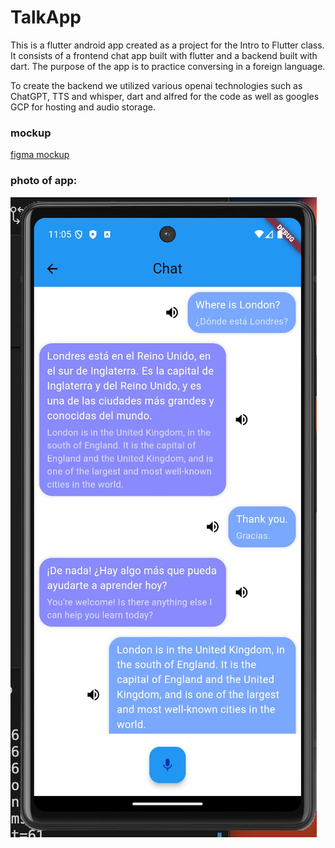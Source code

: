 # TalkApp
This is a flutter android app created as a project for the Intro to Flutter class. It consists of a frontend chat app built with flutter and a backend built with dart. The purpose of the app is to practice conversing in a foreign language.

To create the backend we utilized various openai technologies such as ChatGPT, TTS and whisper, dart and alfred for the code as well as googles GCP for hosting and audio storage.

### mockup

[figma mockup](https://www.figma.com/design/fYEbsNArHXvlWg8LGrmxHu/App-Mockup?node-id=0-1&t=w57Vp6wrly7ACVMv-1)

### photo of app:
![demo of app](demo.jpeg)
